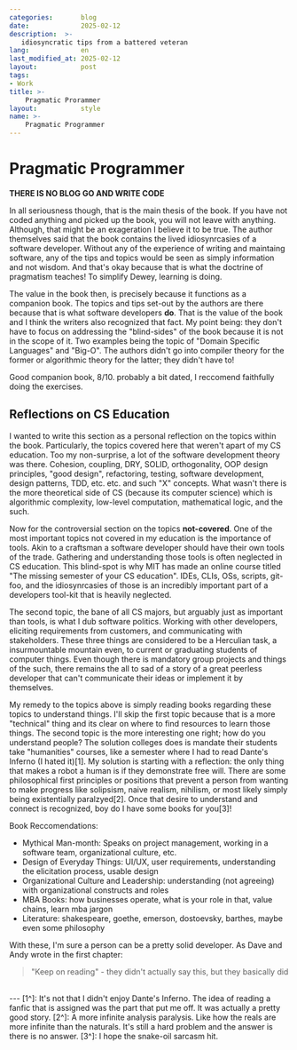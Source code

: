 ```yaml
---
categories:       blog
date:             2025-02-12
description:  >-
   idiosyncratic tips from a battered veteran 
lang:             en
last_modified_at: 2025-02-12
layout:           post
tags:
- Work
title: >-
    Pragmatic Prorammer
layout:           style
name: >-
    Pragmatic Programmer
---
```

# Pragmatic Programmer

**THERE IS NO BLOG GO AND WRITE CODE**

In all seriousness though, that is the main thesis of the book. If you have not coded anything and picked up the book, you will not leave with anything. Although, that might be an exageration I believe it to be true. The author themselves said that the book contains the lived idiosynrcasies of a software developer. Without any of the experience of writing and maintaing software, any of the tips and topics would be seen as simply information and not wisdom. And that's okay because that is what the doctrine of pragmatism teaches! To simplify Dewey, learning is doing.

The value in the book then, is precisely because it functions as a companion book. The topics and tips set-out by the authors are there because that is what software developers **do**. That is the value of the book and I think the writers also recognized that fact. My point being: they don't have to focus on addressing the "blind-sides" of the book because it is not in the scope of it. Two examples being the topic of "Domain Specific Languages" and "Big-O". The authors didn't go into compiler theory for the former or algorithmic theory for the latter; they didn't have to!

Good companion book, 8/10. probably a bit dated, I reccomend faithfully doing the exercises.

## Reflections on CS Education

I wanted to write this section as a personal reflection on the topics within the book. Particularly, the topics covered here that weren't apart of my CS education. Too my non-surprise, a lot of the software development theory was there. Cohesion, coupling, DRY, SOLID, orthogonality, OOP design principles, "good design", refactoring, testing, software development, design patterns, TDD, etc. etc. and such "X" concepts. What wasn't there is the more theoretical side of CS (because its computer science) which is algorithmic complexity, low-level computation, mathematical logic, and the such. 

Now for the controversial section on the topics **not-covered**. One of the most important topics not covered in my education is the importance of tools. Akin to a craftsman a software developer should have their own tools of the trade. Gathering and understanding those tools is often neglected in CS education. This blind-spot is why MIT has made an online course titled "The missing semester of your CS education". IDEs, CLIs, OSs, scripts, git-foo, and the idiosynrcasies of those is an incredibly important part of a developers tool-kit that is heavily neglected.

The second topic, the bane of all CS majors, but arguably just as important than tools, is what I dub software politics. Working with other developers, eliciting requirements from customers, and communicating with stakeholders. These three things are considered to be a Herculian task, a insurmountable mountain even, to current or graduating students of computer things. Even though there is mandatory group projects and things of the such, there remains the all to sad of a story of a great peerless developer that can't communicate their ideas or implement it by themselves. 

My remedy to the topics above is simply reading books regarding these topics to understand things. I'll skip the first topic because that is a more "technical" thing and its clear on where to find resources to learn those things. The second topic is the more interesting one right; how do you understand people? The solution colleges does is mandate their students take "humanities" courses, like a semester where I had to read Dante's Inferno (I hated it)[1]. My solution is starting with a reflection: the only thing that makes a robot a human is if they demonstrate free will. There are some philosophical first principles or positions that prevent a person from wanting to make progress like solipsism, naive realism, nihilism, or most likely simply being existentially paralzyed[2]. Once that desire to understand and connect is recognized, boy do I have some books for you[3]! 

Book Reccomendations:
* Mythical Man-month: Speaks on project management, working in a software team, organizational culture, etc.
* Design of Everyday Things: UI/UX, user requirements, understanding the elicitation process, usable design 
* Organizational Culture and Leadership: understanding (not agreeing) with organizational constructs and roles
* MBA Books: how businesses operate, what is your role in that, value chains, learn mba jargon
* Literature: shakespeare, goethe, emerson, dostoevsky, barthes, maybe even some philosophy

With these, I'm sure a person can be a pretty solid developer. As Dave and Andy wrote in the first chapter:

> "Keep on reading" - they didn't actually say this, but they basically did

<br/>
---
[1^]: It's not that I didn't enjoy Dante's Inferno. The idea of reading a fanfic that is assigned was the part that put me off. It was actually a pretty good story.
[2^]: A more infinite analysis paralysis. Like how the reals are more infinite than the naturals. It's still a hard problem and the answer is there is no answer.
[3^]: I hope the snake-oil sarcasm hit.
